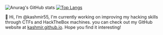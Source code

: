 ![Anurag's GitHub stats](https://github-readme-stats.vercel.app/api?username=kashmir54&show_icons=true&theme=nightowl)
[![Top Langs](https://github-readme-stats.vercel.app/api/top-langs/?username=kashmir54&theme=nightowl&layout=compact)](https://github.com/anuraghazra/github-readme-stats)

👋 Hi, I’m @kashmir55, I'm currently working on improving my hacking skills through CTFs and HackTheBox machines.
you can check out my GitHub website at [kashmir.github.io](https://kashmir54.github.io/). Hope you find it interesting!


<!---
kashmir54/kashmir54 is a ✨ special ✨ repository because its `README.md` (this file) appears on your GitHub profile.
You can click the Preview link to take a look at your changes.
--->
